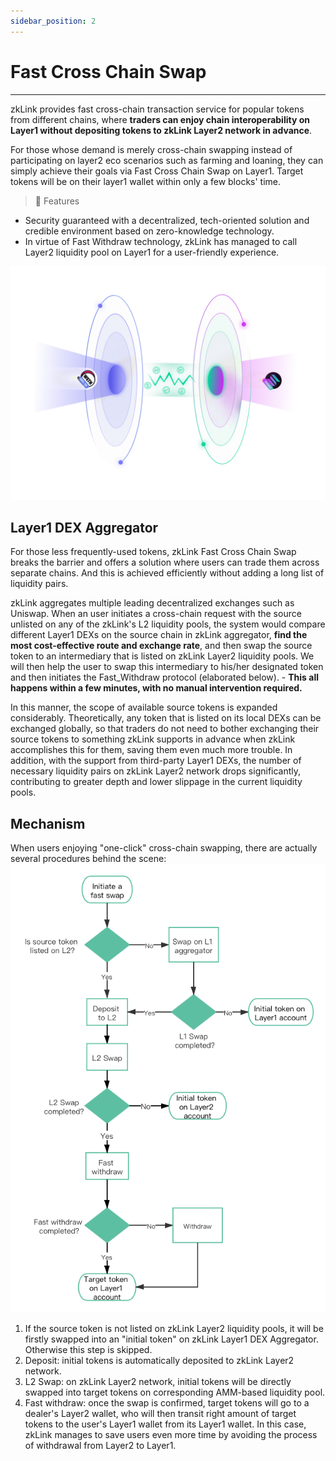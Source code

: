 ```yaml
---
sidebar_position: 2
---
```


# Fast Cross Chain Swap

---

zkLink provides fast cross-chain transaction service for popular tokens from different chains, where **traders can enjoy chain interoperability on Layer1 without depositing tokens to zkLink Layer2 network in advance**.

For those whose demand is merely cross-chain swapping instead of participating on layer2 eco scenarios such as farming and loaning, they can simply achieve their goals via Fast Cross Chain Swap on Layer1. Target tokens will be on their layer1 wallet within only a few blocks' time.

<div className="cancel-md-margin cancel-img">

> **🥇** <span className="highlight">Features</span>
- Security guaranteed with a decentralized, tech-oriented solution and credible environment based on zero-knowledge technology.
- In virtue of Fast Withdraw technology, zkLink has managed to call Layer2 liquidity pool on Layer1 for a user-friendly experience.

</div>

<div className="cancel-md-margin cancel-img">

![zkLink Layer2 Network](../../static/img/fastswap.png)

</div>


## Layer1 DEX Aggregator
For those less frequently-used tokens, zkLink Fast Cross Chain Swap breaks the barrier and offers a solution where users can trade them across separate chains. And this is achieved efficiently without adding a long list of liquidity pairs.  


zkLink aggregates multiple leading decentralized exchanges such as Uniswap. When an user initiates a cross-chain request with the source unlisted on any of the zkLink's L2 liquidity pools, the system would compare different Layer1 DEXs on the source chain in zkLink aggregator, **find the most cost-effective route and exchange rate**, and then swap the source token to an intermediary that is listed on zkLink Layer2 liquidity pools. We will then help the user to swap this intermediary to his/her designated token and then initiates the Fast_Withdraw protocol (elaborated below). - **This all happens within a few minutes, with no manual intervention required.**


In this manner, the scope of available source tokens is expanded considerably. Theoretically, any token that is listed on its local DEXs can be exchanged globally, so that traders do not need to bother exchanging their source tokens to something zkLink supports in advance when zkLink accomplishes this for them, saving them even much more trouble. In addition, with the support from third-party Layer1 DEXs, the number of necessary liquidity pairs on zkLink Layer2 network drops significantly, contributing to greater depth and lower slippage in the current liquidity pools.


## Mechanism


<div className="cancel-md-margin cancel-img2">

When users enjoying "one-click" cross-chain swapping, there are actually several procedures behind the scene:
![zkLink Layer2 Network](../../static/img/fastprocess.png)

</div>

1. If the source token is not listed on zkLink Layer2 liquidity pools, it will be firstly swapped into an "initial token" on zkLink Layer1 DEX Aggregator. Otherwise this step is skipped.
2. Deposit: initial tokens is automatically deposited to zkLink Layer2 network.
3. L2 Swap: on zkLink Layer2 network, initial tokens will be directly swapped into target tokens on corresponding AMM-based liquidity pool.
4. Fast withdraw: once the swap is confirmed, target tokens will go to a dealer's Layer2 wallet, who will then transit right amount of target tokens to the user's Layer1 wallet from its Layer1 wallet. In this case, zkLink manages to save users even more time by avoiding the process of withdrawal from Layer2 to Layer1.
